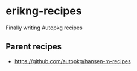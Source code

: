 # erikng-recipes
Finally writing Autopkg recipes

## Parent recipes

* https://github.com/autopkg/hansen-m-recipes

